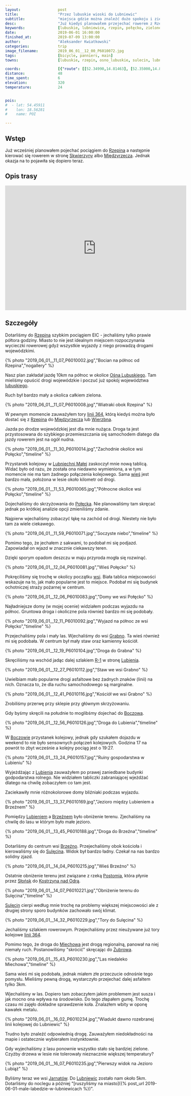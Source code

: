 ```yaml
---
layout:                 post
title:                  "Przez lubuskie wioski do Lubniewic"
subtitle:               "miejsca gdzie można znaleźć dużo spokoju i zieleni"
desc:                   "Już kiedyś planowałem przejechać rowerem z Rzepina w stronę Międzyrzecza. Wyobrażałem sobie patrząc na mapę jak spokojny teren tam musi być. Planowałem zrobić to szosówką w jeden dzień. Po przejechaniu okazało się, że okolica tam jest zdecydowanie spokojna ale również są miejsca na podjazdy i zjazdy."
keywords:               [lubuskie, lubniewice, rzepin, połęcko, zielone pola, lubień, sulęcin]
date:                   2019-06-01 16:00:00
finished_at:            2019-07-09 13:00:00
author:                 "Aleksander Kwiatkowski"
categories:             trip
image_filename:         2019_06_01__12_00_P6010072.jpg
tags:                   [bicycle, panniers, main]
towns:                  [lubuskie, rzepin, osno_lubuskie, sulecin, lubniewice]

coords:                 [{"route": [[52.34990,14.81463], [52.35000,14.83351], [52.40847,14.88003], [52.40523,14.90012], [52.42899,14.93188], [52.41245,14.99728], [52.44249,15.11761], [52.48025,15.13547], [52.48067,15.15006], [52.51672,15.16894], [52.51046,15.23349]], "type": "bicycle"}]
distance:               48
time_spent:             6
elevation:              320
temperature:            24


pois:
#  - lat: 54.45911
#    lon: 18.56281
#    name: POI

---
```


[wiki-rzepin]: https://pl.wikipedia.org/wiki/Rzepin
[wiki-skwierzyna]: https://pl.wikipedia.org/wiki/Skwierzyna
[wiki-miedzyrzecz]: https://pl.wikipedia.org/wiki/Mi%C4%99dzyrzecz
[wiki-osno-lubuskie]: https://pl.wikipedia.org/wiki/O%C5%9Bno_Lubuskie
[wiki-lubuskie]: https://pl.wikipedia.org/wiki/Wojew%C3%B3dztwo_lubuskie
[wiki-wierzbno]: https://pl.wikipedia.org/wiki/Wierzbno_(wojew%C3%B3dztwo_lubuskie)
[wiki-lubiechnia-mala]: https://pl.wikipedia.org/wiki/Lubiechnia_Ma%C5%82a
[wiki-polecko]: https://pl.wikipedia.org/wiki/Po%C5%82%C4%99cko_(powiat_s%C5%82ubicki)
[wiki-grabno]: https://pl.wikipedia.org/wiki/Grabno_(wojew%C3%B3dztwo_lubuskie)
[wiki-r1]: https://pl.wikipedia.org/wiki/Szlak_rowerowy_R1
[wiki-lubien]: https://pl.wikipedia.org/wiki/Lubie%C5%84_(wojew%C3%B3dztwo_lubuskie)
[wiki-boczow]: https://pl.wikipedia.org/wiki/Bocz%C3%B3w_(wojew%C3%B3dztwo_lubuskie)
[wiki-brzezno]: https://pl.wikipedia.org/wiki/Brze%C5%BAno_(powiat_sul%C4%99ci%C5%84ski)
[wiki-sulecin]: https://pl.wikipedia.org/wiki/Sul%C4%99cin
[wiki-postomia]: https://pl.wikipedia.org/wiki/Postomia
[wiki-slonsk]: https://pl.wikipedia.org/wiki/S%C5%82o%C5%84sk
[wiki-kostrzyn]: https://pl.wikipedia.org/wiki/Kostrzyn_nad_Odr%C4%85
[wiki-miechow]: https://pl.wikipedia.org/wiki/Miech%C3%B3w_(wojew%C3%B3dztwo_lubuskie)
[wiki-zubrow]: https://pl.wikipedia.org/wiki/%C5%BBubr%C3%B3w
[wiki-jarnatow]: https://pl.wikipedia.org/wiki/Jarnat%C3%B3w
[wiki-lubniewice]: https://pl.wikipedia.org/wiki/Lubniewice
[wiki-linia-364]: https://pl.wikipedia.org/wiki/Linia_kolejowa_nr_364

## Wstęp

Już wcześniej planowałem pojechać pociągiem do [Rzepina][wiki-rzepin] a następnie kierować
się rowerem w stronę [Skwierzyny][wiki-skwierzyna] albo [Międzyrzecza][wiki-miedzyrzecz].
Jednak okazja na to pojawiła się dopiero teraz.

## Opis trasy

<iframe height='405' width='590' frameborder='0' allowtransparency='true' scrolling='no' src='https://www.strava.com/activities/2419741447/embed/89ebd640634d900823177043dad1735e88233caa'></iframe>

## Szczegóły

Dotarliśmy do [Rzepina][wiki-rzepin] szybkim pociągiem EIC - jechaliśmy tylko
prawie półtora godziny. Miasto to nie jest idealnym miejscem rozpoczynania
wycieczki rowerowej gdyż wszystkie wyjazdy z niego prowadzą drogami wojewódzkimi.

{% photo "2019_06_01__11_07_P6010002.jpg","Bocian na północ od Rzepina","nogallery" %}

Nasz plan zakładał jazdę 10km na północ w okolice [Ośna Lubuskiego][wiki-osno-lubuskie].
Tam mieliśmy opuścić drogi wojewódzkie i poczuć już spokój
województwa [lubuskiego][wiki-lubuskie].

Ruch był bardzo mały a okolica całkiem zielona.

{% photo "2019_06_01__11_07_P6010008.jpg","Wiatraki obok Rzepina" %}

W pewnym momencie zauważyłem tory [linii 364][wiki-linia-364], którą kiedyś
można było dostać się z [Rzepina][wiki-rzepin] do [Międzyrzecza][wiki-miedzyrzecz]
lub [Wierzbna][wiki-wierzbno].

Jazda po drodze wojewódzkiej jest dla mnie nużąca. Droga ta jest przystosowana do
szybkiego przemieszczania się samochodem dlatego dla jazdy rowerem
jest na ogół nudna.

{% photo "2019_06_01__11_30_P6010014.jpg","Zachodnie okolice wsi Połęcko","timeline" %}

Przystanek kolejowy w [Lubniechni Małej][wiki-lubiechnia-mala] zaskoczył mnie
nową tablicą. Widać było od razu, że została ona niedawno wymieniona,
a w tym momencie nie ma tam żadnego połączenia kolejowego.
Sama [wieś][wiki-lubiechnia-mala] jest bardzo mała, położona w lesie około
kilometr od drogi.

{% photo "2019_06_01__11_53_P6010065.jpg","Północne okolice wsi Połęcko","timeline" %}

Dojechaliśmy do skrzyżowania do [Połęcka][wiki-polecko]. Nie planowaliśmy tam
skręcać jednak po krótkiej analizie opcji zmieniliśmy zdanie.

Najpierw wjechaliśmy zobaczyć łąkę na zachód od drogi. Niestety nie było
tam za wiele ciekawego.

{% photo "2019_06_01__11_59_P6010071.jpg","Soczyste niebo","timeline" %}

Pomimo tego, że jechałem z sakwami, to podobał mi się podjazd. Zapowiadał on
wjazd w znacznie ciekawszy teren.

Dzięki sporym opadom deszczu w maju przyroda mogła się rozwinąć.

{% photo "2019_06_01__12_04_P6010081.jpg","Wieś Połęcko" %}

Pokręciliśmy się trochę w okolicy początku [wsi][wiki-polecko]. Biała tablica
miejscowości wskazuje na to, jak mało popularne jest to miejsce.
Podobał mi się budynek ochotniczej straży pożarnej w centrum.

{% photo "2019_06_01__12_06_P6010083.jpg","Domy we wsi Połęcko" %}

Najładniejsze domy (w mojej ocenie) widziałem podczas wyjazdu na północ.
Gruntowa droga i okoliczne pola również bardzo mi się podobały.

{% photo "2019_06_01__12_11_P6010092.jpg","Wyjazd na północ ze wsi Połęcko","timeline" %}

Przejechaliśmy pola i mały las. Wjechaliśmy do wsi [Grabno][wiki-grabno].
Ta wieś również mi się podobała. W centrum był mały staw oraz kamienny kościół.

{% photo "2019_06_01__12_19_P6010104.jpg","Droga do Grabna" %}

Skręciliśmy na wschód jadąc dalej szlakiem [R-1][wiki-r1] w stronę
[Lubienia][wiki-lubien].

{% photo "2019_06_01__12_27_P6010112.jpg","Staw we wsi Grabno" %}

Uwielbiam mało popularne drogi asfaltowe bez
żadnych znaków (linii) na nich. Oznacza to, że dla ruchu samochodowego
są marginalne.

{% photo "2019_06_01__12_41_P6010116.jpg","Kościół we wsi Grabno" %}

Zrobiliśmy przerwę przy sklepie przy głównym skrzyżowaniu.

Gdy byśmy skręcili
na południe to moglibśmy dojechać do [Boczowa][wiki-boczow].

{% photo "2019_06_01__12_56_P6010126.jpg","Droga do Lubienia","timeline" %}

W [Boczowie][wiki-boczow]
przystanek kolejowy, jednak gdy szukałem dojazdu w weekend to nie było
sensownych połączeń kolejowych. Godzina 17 na powrót to zbyt wcześnie
a kolejny pociąg jest o 19:27.

{% photo "2019_06_01__13_24_P6010157.jpg","Ruiny gospodarstwa w Lubieniu" %}

Wyjeżdżając z [Lubienia][wiki-lubien] zauważyłem po prawej zaniedbane budynki
godpodarstwa rolnego. Nie widziałem tabliczki zabraniającej wjeżdżać dlatego
na chwilę zobaczyłem co tam jest.

Zaciekawiły mnie różnokolorowe domy bliźniaki podczas wyjazdu.

{% photo "2019_06_01__13_37_P6010169.jpg","Jezioro między Lubieniem a Brzeźnem" %}

Pomiędzy [Lubieniem][wiki-lubien] a [Brzeźnem][wiki-brzezno] było obniżenie terenu.
Zjechaliśmy na chwilę do lasu w którym było małe jezioro.

{% photo "2019_06_01__13_45_P6010188.jpg","Droga do Brzeźna","timeline" %}

Dotarliśmy do centrum wsi [Brzeźno][wiki-brzezno]. Przejechaliśmy obok
kościoła i kierowaliśmy się do [Sulęcina][wiki-sulecin].
Widok był bardzo ładny. Czekał na nas bardzo solidny zjazd.

{% photo "2019_06_01__14_04_P6010215.jpg","Wieś Brzeźno" %}

Ostatnie obniżenie terenu jest związane z rzeką [Postomia][wiki-postomia],
która płynie przez [Słońsk][wiki-slonsk] do [Kostrzyna nad Odrą][wiki-kostrzyn].

{% photo "2019_06_01__14_07_P6010221.jpg","Obniżenie terenu do Sulęcina","timeline" %}

[Sulęcin][wiki-sulecin] cierpi według mnie trochę na problemy większej miejscowości
ale z drugiej strony sporo budynków zachowało swój klimat.

{% photo "2019_06_01__14_32_P6010229.jpg","Tory do Sulęcina" %}

Jechaliśmy szlakiem rowerowym. Przejechaliśmy przez nieużywane już
tory kolejowe [linii 364][wiki-linia-364].

Pomimo tego, że droga do [Miechowa][wiki-miechow] jest drogą regionalną, panował
na niej niemały ruch. Postanowiliśmy "skrócić" skręcając do [Żubrowa][wiki-zubrow].

{% photo "2019_06_01__15_43_P6010230.jpg","Las niedaleko Miechowa","timeline" %}

Sama wieś mi się podobała, jednak miałem złe przeczucie odnośnie tego pomysłu.
Mieliśmy pewną drogą, wystarczyło przejechać dalej asfaltem tylko 3km.

Wjechaliśmy w las. Dopiero tam zobaczyłem jakim problemem jest susza i jak mocno
ona wpływa na środowisko. Do tego złapałem gumę. Trochę czasu mi zajęło
dokładne sprawdzenie koła. Znalazłem wbity w oponę kawałek metalu.

{% photo "2019_06_01__16_02_P6010234.jpg","Wiadukt dawno rozebranej linii kolejowej do Lubniewic" %}

Trudno było znaleźć odpowiednią drogę. Zauważyłem niedokładności na mapie
i ostatecznie wybierałem instynktownie.

Gdy wyjechaliśmy z lasu ponownie wszystko stało się bardziej zielone. Czyżby drzewa
w lesie nie tolerowały nieznacznie większej temperatury?

{% photo "2019_06_01__16_07_P6010235.jpg","Pierwszy widok na Jezioro Lubiąż" %}

Byliśmy teraz we wsi [Jarnatów][wiki-jarnatow]. Do [Lubniewic][wiki-lubniewice]
zostało nam około 5km. Dotarliśmy do noclegu a
później "[ruszyliśmy na miasto]({% post_url 2019-06-01-male-labedzie-w-lubniewicach %})".
